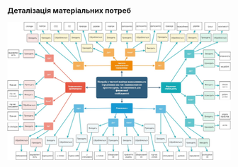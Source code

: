 ### Деталізація матеріальних потреб
![](https://github.com/oleksandrblazhko/ai204-babich/blob/ai-204-babich_with-laboratory_work_1/MindMap.jpg)
